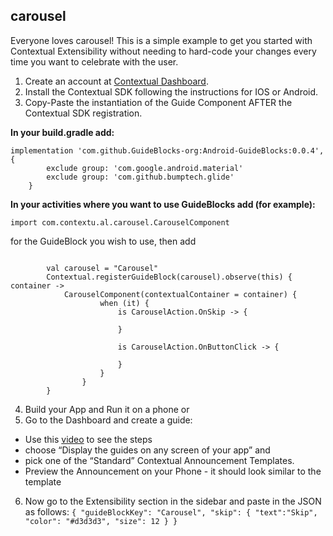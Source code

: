 ## carousel

Everyone loves carousel! This is a simple example to get you started with Contextual Extensibility without needing to hard-code your changes every time you want to celebrate with the user.

1. Create an account at [Contextual Dashboard](https://dashboard.contextu.al/ "Contextual Dashboard").
2. Install the Contextual SDK following the instructions for IOS or Android.
3. Copy-Paste the instantiation of the Guide Component AFTER the Contextual SDK registration.

**In your build.gradle add:**

```
implementation 'com.github.GuideBlocks-org:Android-GuideBlocks:0.0.4', {
        exclude group: 'com.google.android.material'
        exclude group: 'com.github.bumptech.glide'
    }
```

**In your activities where you want to use GuideBlocks add (for example):**

```
import com.contextu.al.carousel.CarouselComponent
```

for the GuideBlock you wish to use, then add 

```
    
        val carousel = "Carousel"
        Contextual.registerGuideBlock(carousel).observe(this) { container ->
            CarouselComponent(contextualContainer = container) {
                    when (it) {
                        is CarouselAction.OnSkip -> {

                        }

                        is CarouselAction.OnButtonClick -> {

                        }
                    }
                }
        }
```


4. Build your App and Run it on a phone or
5. Go to the Dashboard and create a guide:
* Use this [video]( https://vimeo.com/863886653#t=0m58s "Another Guide Creation How-to") to see the steps
* choose “Display the guides on any screen of your app” and
* pick one of the “Standard” Contextual Announcement Templates.
* Preview the Announcement on your Phone - it should look similar to the template
6. Now go to the Extensibility section in the sidebar and paste in the JSON as follows:
   `
   {
   "guideBlockKey": "Carousel",
   "skip": {
   "text":"Skip",
   "color": "#d3d3d3",
   "size": 12
   }
   }
   `


